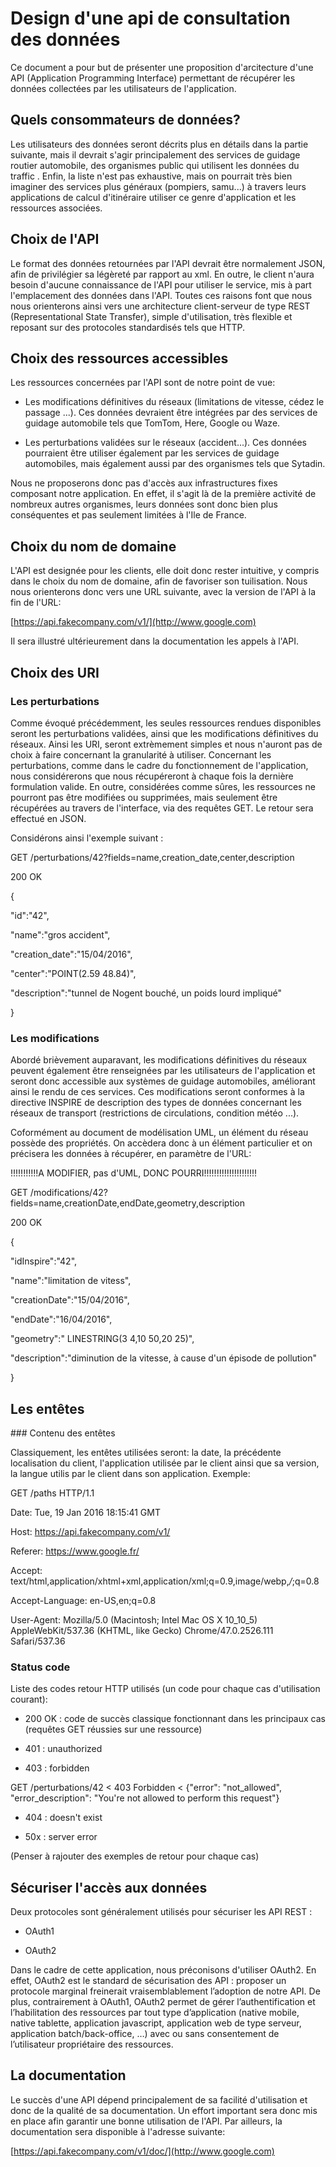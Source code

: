 
# Design d'une api de consultation des données

Ce document a pour but de présenter une proposition d'arcitecture d'une API (Application Programming Interface) permettant de récupérer les données collectées par les utilisateurs de l'application.

## Quels consommateurs de données?

Les utilisateurs des données seront décrits plus en détails dans la partie suivante, mais il devrait s'agir principalement des services de guidage routier automobile, des organismes public qui utilisent les données du traffic . Enfin, la liste n'est pas exhaustive, mais on pourrait très bien imaginer des services plus généraux (pompiers, samu...) à travers leurs applications de calcul d'itinéraire utiliser ce genre d'application et les ressources associées.

## Choix de l'API

Le format des données retournées par l'API devrait être normalement JSON, afin de privilégier sa légèreté par rapport au xml. En outre, le client n'aura besoin d'aucune connaissance de l'API pour utiliser le service, mis à part l'emplacement des données dans l'API. Toutes ces raisons font que nous nous orienterons ainsi vers une architecture client-serveur de type REST (Representational State Transfer), simple d'utilisation, très flexible et reposant sur des protocoles standardisés tels que HTTP.

## Choix des ressources accessibles

Les ressources concernées par l'API sont de notre point de vue:

* Les modifications définitives du réseaux (limitations de vitesse, cédez le passage ...). Ces données devraient être intégrées par des services de guidage automobile tels que TomTom, Here, Google ou Waze.

* Les perturbations validées sur le réseaux (accident...). Ces données pourraient être utiliser également par les services de guidage automobiles, mais également aussi par des organismes tels que Sytadin.

Nous ne proposerons donc pas d'accès aux infrastructures fixes composant notre application. En effet, il s'agit là de la première activité de nombreux autres organismes, leurs données sont donc bien plus conséquentes et pas seulement limitées à l'Ile de France.

## Choix du nom de domaine

L'API est designée pour les clients, elle doit donc rester intuitive, y compris dans le choix du nom de domaine, afin de favoriser son tuilisation. Nous nous orienterons donc vers une URL suivante, avec la version de l'API à la fin de l'URL:  

[https://api.fakecompany.com/v1/](http://www.google.com)

Il sera illustré ultérieurement dans la documentation les appels à l'API.

## Choix des URI

### Les perturbations

Comme évoqué précédemment, les seules ressources rendues disponibles seront les perturbations validées, ainsi que les modifications définitives du réseaux. Ainsi les URI, seront extrèmement simples et nous n'auront pas de choix à faire concernant la granularité à utiliser. Concernant les perturbations, comme dans le cadre du fonctionnement de l'application, nous considérerons que nous récupéreront à chaque fois la dernière formulation valide. En outre, considérées comme sûres, les ressources ne pourront pas être modifiées ou supprimées, mais seulement être récupérées au travers de l'interface, via des requêtes GET. Le retour sera effectué en JSON. 

Considérons ainsi l'exemple suivant :

GET /perturbations/42?fields=name,creation_date,center,description 

200 OK

{

  "id":"42",

  "name":"gros accident",

  "creation_date":"15/04/2016",

  "center":"POINT(2.59 48.84)",

  "description":"tunnel de Nogent bouché, un poids lourd impliqué"

}

### Les modifications

Abordé brièvement auparavant, les modifications définitives du réseaux peuvent également être renseignées par les utilisateurs de l'application et seront donc accessible aux systèmes de guidage automobiles, améliorant ainsi le rendu de ces services. Ces modifications seront conformes à la directive INSPIRE de description des types de données concernant les réseaux de transport (restrictions de circulations, condition météo ...).

Coformément au document de modélisation UML, un élément du réseau possède des propriétés. On accèdera donc à un élément particulier et on précisera les données à récupérer, en paramètre de l'URL:

!!!!!!!!!!!A MODIFIER, pas d'UML, DONC POURRI!!!!!!!!!!!!!!!!!!!!!

GET /modifications/42?fields=name,creationDate,endDate,geometry,description

200 OK

{

  "idInspire":"42",

  "name":"limitation de vitess",

  "creationDate":"15/04/2016",

  "endDate":"16/04/2016",

  "geometry":" LINESTRING(3 4,10 50,20 25)",

  "description":"diminution de la vitesse, à cause d'un épisode de pollution"

}

## Les entêtes

### Contenu des entêtes

Classiquement, les entêtes utilisées seront: la date, la précédente localisation du client, l'application utilisée par le client ainsi que sa version, la langue utilis par le client dans son application. Exemple: 

GET /paths HTTP/1.1

Date: Tue, 19 Jan 2016 18:15:41 GMT

Host: https://api.fakecompany.com/v1/

Referer: https://www.google.fr/

Accept: text/html,application/xhtml+xml,application/xml;q=0.9,image/webp,*/*;q=0.8

Accept-Language: en-US,en;q=0.8

User-Agent: Mozilla/5.0 (Macintosh; Intel Mac OS X 10_10_5) AppleWebKit/537.36 (KHTML, like Gecko) Chrome/47.0.2526.111 Safari/537.36

### Status code

Liste des codes retour HTTP utilisés (un code pour chaque cas d'utilisation courant):

* 200 OK : code de succès classique fonctionnant dans les principaux cas (requêtes GET réussies sur une ressource)

* 401 : unauthorized

* 403 : forbidden

GET /perturbations/42
< 403 Forbidden
< {"error": "not_allowed", "error_description": "You're not allowed to perform this request"}

* 404 : doesn't exist

* 50x : server error

(Penser à rajouter des exemples de retour pour chaque cas) 

## Sécuriser l'accès aux données

Deux protocoles sont généralement utilisés pour sécuriser les API REST :

* OAuth1

* OAuth2

Dans le cadre de cette application, nous préconisons d'utiliser OAuth2. En effet, OAuth2 est le standard de sécurisation des API : proposer un protocole marginal freinerait vraisemblablement l’adoption de notre API. De plus, contrairement à OAuth1, OAuth2 permet de gérer l’authentification et l’habilitation des ressources par tout type d’application (native mobile, native tablette, application javascript, application web de type serveur, application batch/back-office, …) avec ou sans consentement de l’utilisateur propriétaire des ressources.

## La documentation

Le succès d'une API dépend principalement de sa facilité d'utilisation et donc de la qualité de sa documentation. Un effort important sera donc mis en place afin garantir une bonne utilisation de l'API. Par ailleurs, la documentation sera disponible à l'adresse suivante:

[https://api.fakecompany.com/v1/doc/](http://www.google.com)

